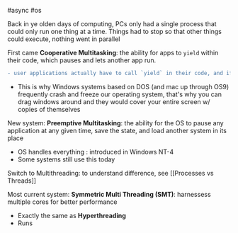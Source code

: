 #async #os

Back in ye olden days of computing, PCs only had a single process that could only run one thing at a time. Things had to stop so that other things could execute, nothing went in parallel

First came **Cooperative Multitasking**: the ability for apps to `yield` within their code, which pauses and lets another app run.
```diff
- user applications actually have to call `yield` in their code, and if they don't then it would be a mess 
```
- This is why Windows systems based on DOS (and mac up through OS9) frequently crash and freeze our operating system, that's why you can drag windows around and they would cover your entire screen w/ copies of themselves

New system: **Preemptive Multitasking**: the ability for the OS to pause any application at any given time, save the state, and load another system in its place
- OS handles everything : introduced in Windows NT-4
- Some systems still use this today

Switch to Multithreading: to understand difference, see [[Processes vs Threads]]

Most current system: **Symmetric Multi Threading (SMT)**: harnessess multiple cores for better performance
- Exactly the same as **Hyperthreading**
- Runs 